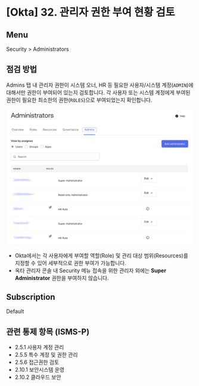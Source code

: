 # [Okta] 32. 관리자 권한 부여 현황 검토

## Menu 
Security > Administrators 

## 점검 방법 
Admins 탭 내 관리자 권한이 시스템 오너, HR 등 필요한 사용자/시스템 계정(`ADMIN`)에 대해서만 권한이 부여되어 있는지 검토합니다. 각 사용자 또는 시스템 계정에게 부여된 권한이 필요한 최소한의 권한(`ROLES`)으로 부여되었는지 확인합니다. 

![Adminstrators](images/administrators.png)

- Okta에서는 각 사용자에게 부여할 역할(Role) 및 관리 대상 범위(Resources)를 지정할 수 있어 세부적으로 권한 부여가 가능합니다. 
- 옥타 관리자 콘솔 내 Security 메뉴 접속을 위한 관리자 외에는 **Super Administrator** 권한을 부여하지 않습니다. 

## Subscription 
Default

## 관련 통제 항목 (ISMS-P)
- 2.5.1 사용자 계정 관리
- 2.5.5 특수 계정 및 권한 관리
- 2.5.6 접근권한 검토
- 2.10.1 보안시스템 운영
- 2.10.2 클라우드 보안